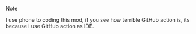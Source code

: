 > [!note]
> I use phone to coding this mod, if you see how terrible GitHub action is, its because i use GitHub action as IDE.